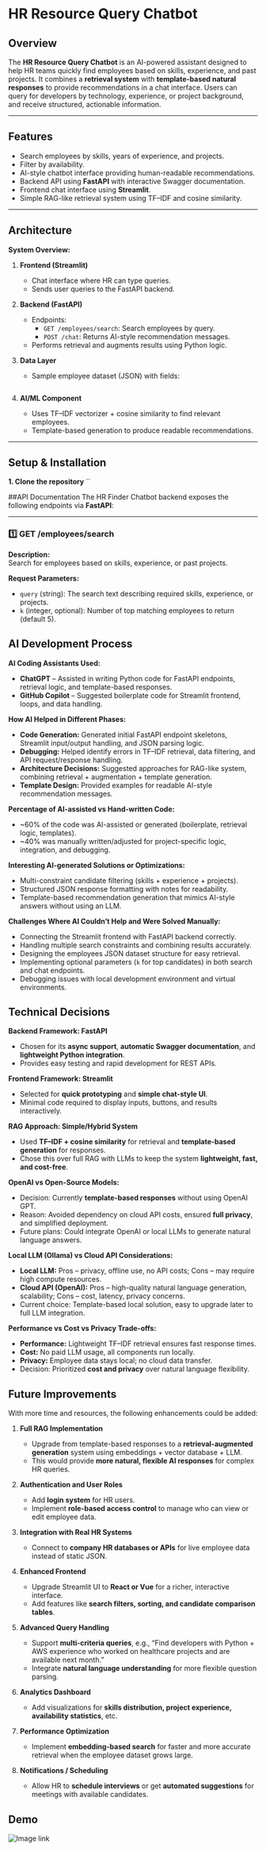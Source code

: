 # HR Resource Query Chatbot
## Overview
The **HR Resource Query Chatbot** is an AI-powered assistant designed to help HR teams quickly find employees based on skills, experience, and past projects. It combines a **retrieval system** with **template-based natural responses** to provide recommendations in a chat interface. Users can query for developers by technology, experience, or project background, and receive structured, actionable information.

---

## Features
- Search employees by skills, years of experience, and projects.
- Filter by availability.
- AI-style chatbot interface providing human-readable recommendations.
- Backend API using **FastAPI** with interactive Swagger documentation.
- Frontend chat interface using **Streamlit**.
- Simple RAG-like retrieval system using TF–IDF and cosine similarity.

---

## Architecture
**System Overview:**
1. **Frontend (Streamlit)**
   - Chat interface where HR can type queries.
   - Sends user queries to the FastAPI backend.

2. **Backend (FastAPI)**
   - Endpoints:
     - `GET /employees/search`: Search employees by query.
     - `POST /chat`: Returns AI-style recommendation messages.
   - Performs retrieval and augments results using Python logic.

3. **Data Layer**
   - Sample employee dataset (JSON) with fields:
     ```json
  

4. **AI/ML Component**
   - Uses TF–IDF vectorizer + cosine similarity to find relevant employees.
   - Template-based generation to produce readable recommendations.

---

## Setup & Installation
**1. Clone the repository**
``
            

##API Documentation
The HR Finder Chatbot backend exposes the following endpoints via **FastAPI**:

---

### 1️⃣ GET /employees/search
**Description:**  
Search for employees based on skills, experience, or past projects.

**Request Parameters:**  
- `query` (string): The search text describing required skills, experience, or projects.  
- `k` (integer, optional): Number of top matching employees to return (default 5).

## AI Development Process

**AI Coding Assistants Used:**  
- **ChatGPT** – Assisted in writing Python code for FastAPI endpoints, retrieval logic, and template-based responses.  
- **GitHub Copilot** – Suggested boilerplate code for Streamlit frontend, loops, and data handling.  

**How AI Helped in Different Phases:**  
- **Code Generation:** Generated initial FastAPI endpoint skeletons, Streamlit input/output handling, and JSON parsing logic.  
- **Debugging:** Helped identify errors in TF–IDF retrieval, data filtering, and API request/response handling.  
- **Architecture Decisions:** Suggested approaches for RAG-like system, combining retrieval + augmentation + template generation.  
- **Template Design:** Provided examples for readable AI-style recommendation messages.  

**Percentage of AI-assisted vs Hand-written Code:**  
- ~60% of the code was AI-assisted or generated (boilerplate, retrieval logic, templates).  
- ~40% was manually written/adjusted for project-specific logic, integration, and debugging.  

**Interesting AI-generated Solutions or Optimizations:**  
- Multi-constraint candidate filtering (skills + experience + projects).  
- Structured JSON response formatting with notes for readability.  
- Template-based recommendation generation that mimics AI-style answers without using an LLM.  

**Challenges Where AI Couldn’t Help and Were Solved Manually:**  
- Connecting the Streamlit frontend with FastAPI backend correctly.  
- Handling multiple search constraints and combining results accurately.  
- Designing the employees JSON dataset structure for easy retrieval.  
- Implementing optional parameters (`k` for top candidates) in both search and chat endpoints.  
- Debugging issues with local development environment and virtual environments.  

## Technical Decisions

**Backend Framework: FastAPI**  
- Chosen for its **async support**, **automatic Swagger documentation**, and **lightweight Python integration**.  
- Provides easy testing and rapid development for REST APIs.  

**Frontend Framework: Streamlit**  
- Selected for **quick prototyping** and **simple chat-style UI**.  
- Minimal code required to display inputs, buttons, and results interactively.  

**RAG Approach: Simple/Hybrid System**  
- Used **TF–IDF + cosine similarity** for retrieval and **template-based generation** for responses.  
- Chose this over full RAG with LLMs to keep the system **lightweight, fast, and cost-free**.  

**OpenAI vs Open-Source Models:**  
- Decision: Currently **template-based responses** without using OpenAI GPT.  
- Reason: Avoided dependency on cloud API costs, ensured **full privacy**, and simplified deployment.  
- Future plans: Could integrate OpenAI or local LLMs to generate natural language answers.  

**Local LLM (Ollama) vs Cloud API Considerations:**  
- **Local LLM:** Pros – privacy, offline use, no API costs; Cons – may require high compute resources.  
- **Cloud API (OpenAI):** Pros – high-quality natural language generation, scalability; Cons – cost, latency, privacy concerns.  
- Current choice: Template-based local solution, easy to upgrade later to full LLM integration.  

**Performance vs Cost vs Privacy Trade-offs:**  
- **Performance:** Lightweight TF–IDF retrieval ensures fast response times.  
- **Cost:** No paid LLM usage, all components run locally.  
- **Privacy:** Employee data stays local; no cloud data transfer.  
- Decision: Prioritized **cost and privacy** over natural language flexibility.  

## Future Improvements

With more time and resources, the following enhancements could be added:

1. **Full RAG Implementation**  
   - Upgrade from template-based responses to a **retrieval-augmented generation** system using embeddings + vector database + LLM.  
   - This would provide **more natural, flexible AI responses** for complex HR queries.

2. **Authentication and User Roles**  
   - Add **login system** for HR users.  
   - Implement **role-based access control** to manage who can view or edit employee data.

3. **Integration with Real HR Systems**  
   - Connect to **company HR databases or APIs** for live employee data instead of static JSON.

4. **Enhanced Frontend**  
   - Upgrade Streamlit UI to **React or Vue** for a richer, interactive interface.  
   - Add features like **search filters, sorting, and candidate comparison tables**.

5. **Advanced Query Handling**  
   - Support **multi-criteria queries**, e.g., “Find developers with Python + AWS experience who worked on healthcare projects and are available next month.”  
   - Integrate **natural language understanding** for more flexible question parsing.

6. **Analytics Dashboard**  
   - Add visualizations for **skills distribution, project experience, availability statistics**, etc.  

7. **Performance Optimization**  
   - Implement **embedding-based search** for faster and more accurate retrieval when the employee dataset grows large.  

8. **Notifications / Scheduling**  
   - Allow HR to **schedule interviews** or get **automated suggestions** for meetings with available candidates.

## Demo
![Image link](<img width="1704" height="4284" alt="Image" src="https://github.com/user-attachments/assets/71d257c4-d1c4-46f2-bec1-9a5fc60b967b" />)
